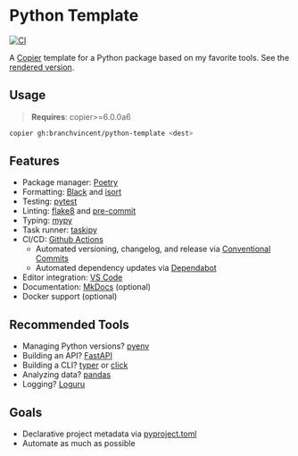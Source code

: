 # Python Template

[![CI](https://github.com/branchvincent/python-template/workflows/CI/badge.svg)](https://github.com/branchvincent/python-template/actions/workflows/ci.yaml)

A [Copier](https://github.com/copier-org/copier) template for a Python package based on my favorite tools. See the [rendered version](https://github.com/branchvincent/python-template/tree/rendered).

## Usage

> **Requires**: copier>=6.0.0a6

```sh
copier gh:branchvincent/python-template <dest>
```

## Features

- Package manager: [Poetry](https://python-poetry.org/)
- Formatting: [Black](https://black.readthedocs.io/en/stable/) and [isort](https://isort.readthedocs.io/en/latest/)
- Testing: [pytest](https://docs.pytest.org/en/latest/)
- Linting: [flake8](https://flake8.pycqa.org/) and [pre-commit](https://pre-commit.com/)
- Typing: [mypy](https://mypy.readthedocs.io/en/stable/)
- Task runner: [taskipy](https://github.com/illBeRoy/taskipy)
- CI/CD: [Github Actions](https://docs.github.com/en/actions)
  - Automated versioning, changelog, and release via [Conventional Commits](https://www.conventionalcommits.org/)
  - Automated dependency updates via [Dependabot](https://dependabot.com/)
- Editor integration: [VS Code](https://code.visualstudio.com/)
- Documentation: [MkDocs](https://www.mkdocs.org/) (optional)
- Docker support (optional)

## Recommended Tools

- Managing Python versions? [pyenv](https://github.com/pyenv/pyenv)
- Building an API? [FastAPI](https://fastapi.tiangolo.com/)
- Building a CLI? [typer](https://typer.tiangolo.com/) or [click](https://click.palletsprojects.com/)
- Analyzing data? [pandas](https://pandas.pydata.org/)
- Logging? [Loguru](https://github.com/Delgan/loguru)

## Goals

- Declarative project metadata via [pyproject.toml](https://snarky.ca/what-the-heck-is-pyproject-toml/)
- Automate as much as possible
